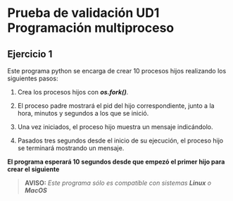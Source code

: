# **Prueba de validación UD1 Programación multiproceso**
## Ejercicio 1

Este programa python se encarga de crear 10 procesos hijos realizando los siguientes pasos:
    
1. Crea los procesos hijos con ***os.fork()***.

2. El proceso padre mostrará el pid del hijo correspondiente, junto a la hora, minutos y segundos a los que se inició.

3. Una vez iniciados, el proceso hijo muestra un mensaje indicándolo.

4. Pasados tres segundos desde el inicio de su ejecución, el proceso hijo se terminará mostrando un mensaje.

**El programa esperará 10 segundos desde que empezó el primer hijo para crear el siguiente**

> **AVISO:** *Este programa sólo es compatible con sistemas **Linux** o **MacOS***